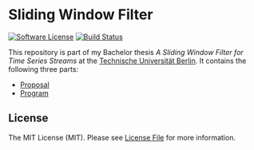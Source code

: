 # Sliding Window Filter

[![Software License][ico-license]](LICENSE.md)
[![Build Status][ico-travis]][link-travis]

This repository is part of my Bachelor thesis *A Sliding Window Filter for Time Series Streams* at the
[Technische Universität Berlin](http://www.tu-berlin.de/). It contains the
following three parts:
* [Proposal](/proposal)
* [Program](/program)

## License

The MIT License (MIT). Please see [License File](LICENSE.md) for more information.

[ico-license]: https://img.shields.io/github/license/GordonLesti/SlidingWindowFilter.svg?style=flat-square
[ico-travis]: https://img.shields.io/travis/GordonLesti/SlidingWindowFilter/master.svg?style=flat-square

[link-travis]: https://travis-ci.org/GordonLesti/SlidingWindowFilter
